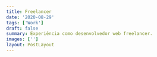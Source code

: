```yaml
---
title: Freelancer
date: '2020-08-29'
tags: ['Work']
draft: false
summary: Experiência como desenvolvedor web freelancer.
images: ['']
layout: PostLayout
---
```

